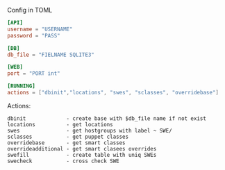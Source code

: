 Config in TOML

```toml
[API]
username = "USERNAME"
password = "PASS"

[DB]
db_file = "FIELNAME SQLITE3"

[WEB]
port = "PORT int"

[RUNNING]
actions = ["dbinit","locations", "swes", "sclasses", "overridebase"]
```

Actions:

    dbinit             - create base with $db_file name if not exist
    locations          - get locations
    swes               - get hostgroups with label ~ SWE/
    sclasses           - get puppet classes
    overridebase       - get smart classes
    overrideadditional - get smart clasees overrides
    swefill            - create table with uniq SWEs
    swecheck           - cross check SWE

